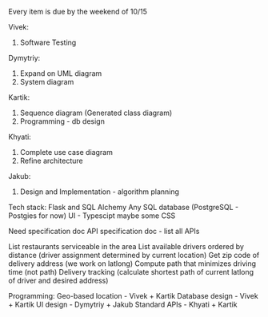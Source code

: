 Every item is due by the weekend of 10/15

Vivek:
1. Software Testing

Dymytriy:
1. Expand on UML diagram
2. System diagram

Kartik:
1. Sequence diagram
(Generated class diagram)
2. Programming - db design

Khyati:
1. Complete use case diagram
2. Refine architecture

Jakub:
1. Design and Implementation - algorithm planning

Tech stack:
    Flask and SQL Alchemy
    Any SQL database (PostgreSQL - Postgies for now)
    UI - Typescipt maybe some CSS

Need specification doc
API specification doc - list all APIs 

List restaurants serviceable in the area
List available drivers ordered by distance (driver assignment determined by current location)
Get zip code of delivery address (we work on latlong)
Compute path that minimizes driving time (not path)
Delivery tracking (calculate shortest path of current latlong of driver and desired address)


Programming:
    Geo-based location - Vivek + Kartik
    Database design - Vivek + Kartik
    UI design - Dymytriy + Jakub
    Standard APIs - Khyati + Kartik
